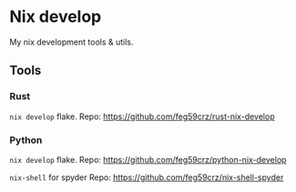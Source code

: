 # Nix develop

My nix development tools & utils.

## Tools
### Rust
`nix develop` flake.
Repo: https://github.com/feg59crz/rust-nix-develop

### Python
`nix develop` flake.
Repo: https://github.com/feg59crz/python-nix-develop

`nix-shell` for spyder
Repo: https://github.com/feg59crz/nix-shell-spyder 
